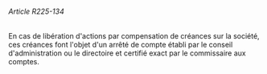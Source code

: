 ###### Article R225-134

En cas de libération d'actions par compensation de créances sur la société, ces créances font l'objet d'un arrêté de compte établi par le conseil d'administration ou le directoire et certifié exact par le commissaire aux comptes.

